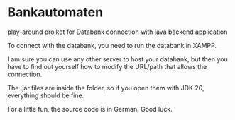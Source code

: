 # Bankautomaten
play-around projket for Databank connection with java backend application

To connect with the databank, you need to run the databank in XAMPP.

I am sure you can use any other server to host your databank, but then you have to find out yourself how to modify the URL/path that allows the connection.

The .jar files are inside the folder, so if you open them with JDK 20, everything should be fine.

For a little fun, the source code is in German. Good luck.

